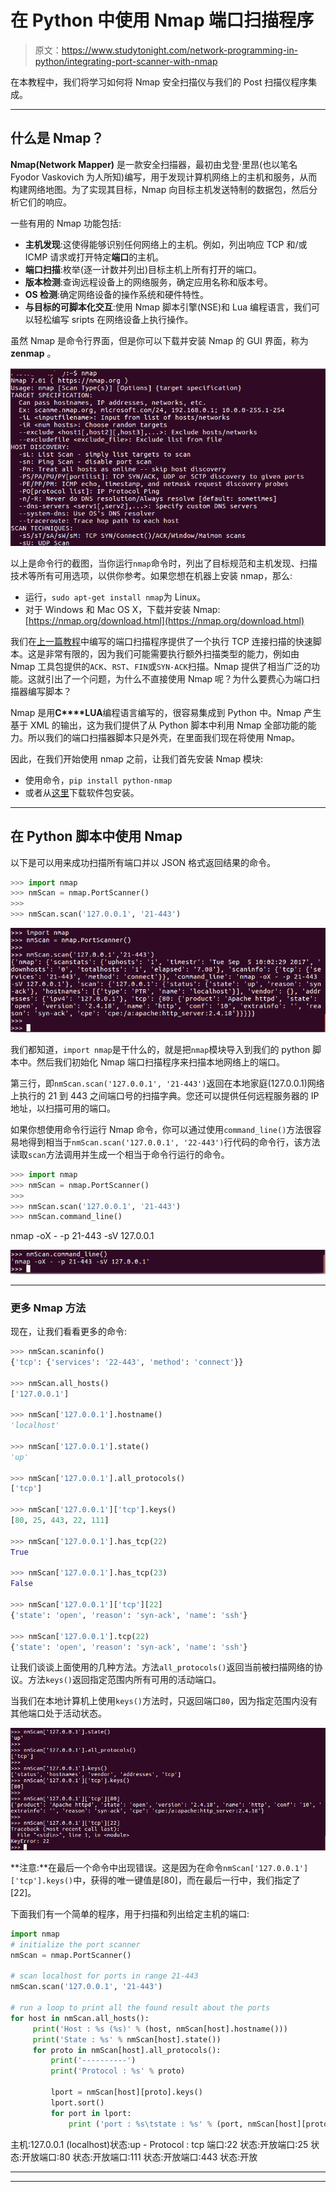 # 在 Python 中使用 Nmap 端口扫描程序

> 原文：<https://www.studytonight.com/network-programming-in-python/integrating-port-scanner-with-nmap>

在本教程中，我们将学习如何将 Nmap 安全扫描仪与我们的 Post 扫描仪程序集成。

* * *

## 什么是 Nmap？

**Nmap(Network Mapper)** 是一款安全扫描器，最初由戈登·里昂(也以笔名 Fyodor Vaskovich 为人所知)编写，用于发现计算机网络上的主机和服务，从而构建网络地图。为了实现其目标，Nmap 向目标主机发送特制的数据包，然后分析它们的响应。

一些有用的 Nmap 功能包括:

*   **主机发现**:这使得能够识别任何网络上的主机。例如，列出响应 TCP 和/或 ICMP 请求或打开特定**端口**的主机。
*   **端口扫描**:枚举(逐一计数并列出)目标主机上所有打开的端口。
*   **版本检测**:查询远程设备上的网络服务，确定应用名称和版本号。
*   **OS 检测**:确定网络设备的操作系统和硬件特性。
*   **与目标的可脚本化交互**:使用 Nmap 脚本引擎(NSE)和 Lua 编程语言，我们可以轻松编写 sripts 在网络设备上执行操作。

虽然 Nmap 是命令行界面，但是你可以下载并安装 Nmap 的 GUI 界面，称为 **zenmap** 。

![Integrating Port Scanner with Nmap](img/5fa23d528505ca46616da289d38ef2f4.png)

以上是命令行的截图，当你运行`nmap`命令时，列出了目标规范和主机发现、扫描技术等所有可用选项，以供你参考。如果您想在机器上安装 nmap，那么:

*   运行，`sudo apt-get install nmap`为 Linux。
*   对于 Windows 和 Mac OS X，下载并安装 Nmap:[https://nmap.org/download.html](https://nmap.org/download.html)

我们在[上一篇教程](building-a-port-scanner)中编写的端口扫描程序提供了一个执行 TCP 连接扫描的快速脚本。这是非常有限的，因为我们可能需要执行额外扫描类型的能力，例如由 Nmap 工具包提供的`ACK`、`RST`、`FIN`或`SYN-ACK`扫描。Nmap 提供了相当广泛的功能。这就引出了一个问题，为什么不直接使用 Nmap 呢？为什么要费心为端口扫描器编写脚本？

Nmap 是用**C****LUA**编程语言编写的，很容易集成到 Python 中。Nmap 产生基于 XML 的输出，这为我们提供了从 Python 脚本中利用 Nmap 全部功能的能力。所以我们的端口扫描器脚本只是外壳，在里面我们现在将使用 Nmap。

因此，在我们开始使用 nmap 之前，让我们首先安装 Nmap 模块:

*   使用命令，`pip install python-nmap`
*   或者从[这里](http://xael.org/pages/python-nmap-en.html)下载软件包安装。

* * *

## 在 Python 脚本中使用 Nmap

以下是可以用来成功扫描所有端口并以 JSON 格式返回结果的命令。

```py
>>> import nmap
>>> nmScan = nmap.PortScanner()
>>> 
>>> nmScan.scan('127.0.0.1', '21-443')
```

![Using Nmap with Python](img/77f134874edc883c28e7c284d69a7482.png)

我们都知道，`import nmap`是干什么的，就是把`nmap`模块导入到我们的 python 脚本中。然后我们初始化 Nmap 端口扫描程序来扫描本地网络上的端口。

第三行，即`nmScan.scan('127.0.0.1', '21-443')`返回在本地家庭(127.0.0.1)网络上执行的 21 到 443 之间端口号的扫描字典。您还可以提供任何远程服务器的 IP 地址，以扫描可用的端口。

如果你想使用命令行运行 Nmap 命令，你可以通过使用`command_line()`方法很容易地得到相当于`nmScan.scan('127.0.0.1', '22-443')`行代码的命令行，该方法读取`scan`方法调用并生成一个相当于命令行运行的命令。

```py
>>> import nmap
>>> nmScan = nmap.PortScanner()
>>> 
>>> nmScan.scan('127.0.0.1', '21-443')
>>> nmScan.command_line()
```

nmap -oX - -p 21-443 -sV 127.0.0.1

![Integrating Port Scanner with Nmap](img/156fa4a35477dc2454868c8eedb66666.png)

* * *

### 更多 Nmap 方法

现在，让我们看看更多的命令:

```py
>>> nmScan.scaninfo()
{'tcp': {'services': '22-443', 'method': 'connect'}}

>>> nmScan.all_hosts()
['127.0.0.1']

>>> nmScan['127.0.0.1'].hostname()
'localhost'

>>> nmScan['127.0.0.1'].state()
'up'

>>> nmScan['127.0.0.1'].all_protocols()
['tcp']

>>> nmScan['127.0.0.1']['tcp'].keys()
[80, 25, 443, 22, 111]

>>> nmScan['127.0.0.1'].has_tcp(22)
True

>>> nmScan['127.0.0.1'].has_tcp(23)
False

>>> nmScan['127.0.0.1']['tcp'][22]
{'state': 'open', 'reason': 'syn-ack', 'name': 'ssh'}

>>> nmScan['127.0.0.1'].tcp(22)
{'state': 'open', 'reason': 'syn-ack', 'name': 'ssh'}
```

让我们谈谈上面使用的几种方法。方法`all_protocols()`返回当前被扫描网络的协议。方法`keys()`返回指定范围内所有可用的活动端口。

当我们在本地计算机上使用`keys()`方法时，只返回端口`80`，因为指定范围内没有其他端口处于活动状态。

![Integrating Port Scanner with Nmap](img/6464bc3f551b47f6816fb0293c7ccf03.png)

**注意:**在最后一个命令中出现错误。这是因为在命令`nmScan['127.0.0.1']['tcp'].keys()`中，获得的唯一键值是[80]，而在最后一行中，我们指定了[22]。

下面我们有一个简单的程序，用于扫描和列出给定主机的端口:

```py
import nmap
# initialize the port scanner
nmScan = nmap.PortScanner()

# scan localhost for ports in range 21-443
nmScan.scan('127.0.0.1', '21-443')

# run a loop to print all the found result about the ports
for host in nmScan.all_hosts():
     print('Host : %s (%s)' % (host, nmScan[host].hostname()))
     print('State : %s' % nmScan[host].state())
     for proto in nmScan[host].all_protocols():
         print('----------')
         print('Protocol : %s' % proto)

         lport = nmScan[host][proto].keys()
         lport.sort()
         for port in lport:
             print ('port : %s\tstate : %s' % (port, nmScan[host][proto][port]['state'])
```

主机:127.0.0.1 (localhost)状态:up - Protocol : tcp 端口:22 状态:开放端口:25 状态:开放端口:80 状态:开放端口:111 状态:开放端口:443 状态:开放

* * *

* * *